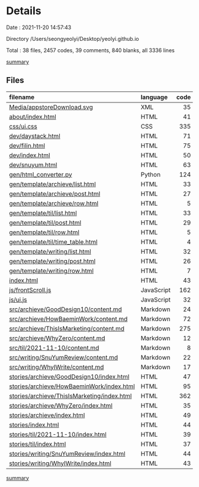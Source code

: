 # Details

Date : 2021-11-20 14:57:43

Directory /Users/seongyeolyi/Desktop/yeolyi.github.io

Total : 38 files,  2457 codes, 39 comments, 840 blanks, all 3336 lines

[summary](results.md)

## Files
| filename | language | code | comment | blank | total |
| :--- | :--- | ---: | ---: | ---: | ---: |
| [Media/appstoreDownload.svg](/Media/appstoreDownload.svg) | XML | 35 | 0 | 1 | 36 |
| [about/index.html](/about/index.html) | HTML | 41 | 0 | 3 | 44 |
| [css/ui.css](/css/ui.css) | CSS | 335 | 15 | 87 | 437 |
| [dev/daystack.html](/dev/daystack.html) | HTML | 71 | 0 | 3 | 74 |
| [dev/filin.html](/dev/filin.html) | HTML | 75 | 0 | 3 | 78 |
| [dev/index.html](/dev/index.html) | HTML | 50 | 0 | 3 | 53 |
| [dev/snuyum.html](/dev/snuyum.html) | HTML | 63 | 0 | 3 | 66 |
| [gen/html_converter.py](/gen/html_converter.py) | Python | 124 | 5 | 32 | 161 |
| [gen/template/archieve/list.html](/gen/template/archieve/list.html) | HTML | 33 | 0 | 3 | 36 |
| [gen/template/archieve/post.html](/gen/template/archieve/post.html) | HTML | 27 | 0 | 3 | 30 |
| [gen/template/archieve/row.html](/gen/template/archieve/row.html) | HTML | 5 | 0 | 0 | 5 |
| [gen/template/til/list.html](/gen/template/til/list.html) | HTML | 33 | 0 | 2 | 35 |
| [gen/template/til/post.html](/gen/template/til/post.html) | HTML | 29 | 0 | 3 | 32 |
| [gen/template/til/row.html](/gen/template/til/row.html) | HTML | 5 | 0 | 0 | 5 |
| [gen/template/til/time_table.html](/gen/template/til/time_table.html) | HTML | 4 | 0 | 0 | 4 |
| [gen/template/writing/list.html](/gen/template/writing/list.html) | HTML | 32 | 6 | 3 | 41 |
| [gen/template/writing/post.html](/gen/template/writing/post.html) | HTML | 26 | 0 | 2 | 28 |
| [gen/template/writing/row.html](/gen/template/writing/row.html) | HTML | 7 | 0 | 0 | 7 |
| [index.html](/index.html) | HTML | 43 | 0 | 4 | 47 |
| [js/frontScroll.js](/js/frontScroll.js) | JavaScript | 162 | 5 | 13 | 180 |
| [js/ui.js](/js/ui.js) | JavaScript | 32 | 2 | 3 | 37 |
| [src/archieve/GoodDesign10/content.md](/src/archieve/GoodDesign10/content.md) | Markdown | 24 | 0 | 21 | 45 |
| [src/archieve/HowBaeminWork/content.md](/src/archieve/HowBaeminWork/content.md) | Markdown | 72 | 0 | 69 | 141 |
| [src/archieve/ThisIsMarketing/content.md](/src/archieve/ThisIsMarketing/content.md) | Markdown | 275 | 0 | 190 | 465 |
| [src/archieve/WhyZero/content.md](/src/archieve/WhyZero/content.md) | Markdown | 12 | 0 | 9 | 21 |
| [src/til/2021-11-10/content.md](/src/til/2021-11-10/content.md) | Markdown | 8 | 0 | 1 | 9 |
| [src/writing/SnuYumReview/content.md](/src/writing/SnuYumReview/content.md) | Markdown | 22 | 0 | 33 | 55 |
| [src/writing/WhyIWrite/content.md](/src/writing/WhyIWrite/content.md) | Markdown | 17 | 0 | 7 | 24 |
| [stories/archieve/GoodDesign10/index.html](/stories/archieve/GoodDesign10/index.html) | HTML | 47 | 0 | 24 | 71 |
| [stories/archieve/HowBaeminWork/index.html](/stories/archieve/HowBaeminWork/index.html) | HTML | 95 | 0 | 72 | 167 |
| [stories/archieve/ThisIsMarketing/index.html](/stories/archieve/ThisIsMarketing/index.html) | HTML | 362 | 0 | 193 | 555 |
| [stories/archieve/WhyZero/index.html](/stories/archieve/WhyZero/index.html) | HTML | 35 | 0 | 12 | 47 |
| [stories/archieve/index.html](/stories/archieve/index.html) | HTML | 49 | 0 | 3 | 52 |
| [stories/index.html](/stories/index.html) | HTML | 44 | 6 | 3 | 53 |
| [stories/til/2021-11-10/index.html](/stories/til/2021-11-10/index.html) | HTML | 39 | 0 | 4 | 43 |
| [stories/til/index.html](/stories/til/index.html) | HTML | 37 | 0 | 2 | 39 |
| [stories/writing/SnuYumReview/index.html](/stories/writing/SnuYumReview/index.html) | HTML | 44 | 0 | 17 | 61 |
| [stories/writing/WhyIWrite/index.html](/stories/writing/WhyIWrite/index.html) | HTML | 43 | 0 | 9 | 52 |

[summary](results.md)